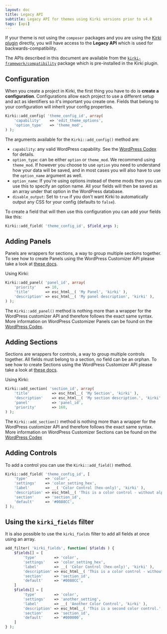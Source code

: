 ```yaml
---
layout: doc
title: Legacy API
subtitle: Legacy API for themes using Kirki versions prior to v4.0
tags: [api]
---
```


If your theme is not using the `composer` packages and you are using the [Kirki plugin](https://wordpress.org/plugins/kirki) directly, you will have access to the **Legacy API** which is used for backwards-compatibility.

The APIs described in this document are available from the [`kirki-framework/compatibility`](https://github.com/kirki-framework/compatibility) package which is pre-installed in the Kirki plugin.

## Configuration

When you create a project in Kirki, the first thing you have to do is **create a configuration**. Configurations allow each project to use a different setup and act as identifiers so it's important you create one. Fields that belong to your configuration will inherit your config properties.

```php
Kirki::add_config( 'theme_config_id', array(
	'capability'    => 'edit_theme_options',
	'option_type'   => 'theme_mod',
) );
```

The arguments available for the `Kirki::add_config()` method are:

* `capability`: any valid WordPress capability. See the [WordPress Codex](https://codex.wordpress.org/Roles_and_Capabilities) for details.
* `option_type`: can be either `option` or `theme_mod`. We recommend using `theme_mod`. If however you choose to use `option` you need to understand how your data will be saved, and in most cases you will also have to use the `option_name` argument as well.
* `option_name`: If you're using options instead of theme mods then you can use this to specify an option name. All your fields will then be saved as an array under that option in the WordPress database.
* `disable_output`: Set to `true` if you don't want Kirki to automatically output any CSS for your config (defaults to `false`).

To create a field that will then use this configuration you can add your fields like this:
```php
Kirki::add_field( 'theme_config_id', $field_args );
```

## Adding Panels

Panels are wrappers for sections, a way to group multiple sections together. To see how to create Panels using the WordPress Customizer API please take a look at [these docs](https://developer.wordpress.org/themes/advanced-topics/customizer-api/#panels).

Using Kirki:
```php
Kirki::add_panel( 'panel_id', array(
    'priority'    => 10,
    'title'       => esc_html__( 'My Panel', 'kirki' ),
    'description' => esc_html__( 'My panel description', 'kirki' ),
) );
```

The `Kirki::add_panel()` method is nothing more than a wrapper for the WordPress customizer API and therefore follows the exact same syntax. More information on WordPress Customizer Panels can be found on the [WordPress Codex](https://developer.wordpress.org/themes/advanced-topics/customizer-api/#panels).


## Adding Sections

Sections are wrappers for controls, a way to group multiple controls together. All fields must belong to a section, no field can be an orphan. To see how to create Sections using the WordPress Customizer API please take a look at [these docs](https://developer.wordpress.org/themes/advanced-topics/customizer-api/#sections).

Using Kirki:
```php
Kirki::add_section( 'section_id', array(
    'title'          => esc_html__( 'My Section', 'kirki' ),
    'description'    => esc_html__( 'My section description.', 'kirki' ),
    'panel'          => 'panel_id',
    'priority'       => 160,
) );
```

The `Kirki::add_section()` method is nothing more than a wrapper for the WordPress customizer API and therefore follows the exact same syntax. More information on WordPress Customizer Sections can be found on the [WordPress Codex](https://developer.wordpress.org/themes/advanced-topics/customizer-api/#sections)


## Adding Controls

To add a control you can use the `Kirki::add_field()` method.

```php
Kirki::add_field( 'theme_config_id', [
	'type'        => 'color',
	'settings'    => 'color_setting_hex',
	'label'       => __( 'Color Control (hex-only)', 'kirki' ),
	'description' => esc_html__( 'This is a color control - without alpha channel.', 'kirki' ),
	'section'     => 'section_id',
	'default'     => '#0088CC',
] );
```

## Using the `kirki_fields` filter

It is also possible to use the `kirki_fields` filter to add all fields at once using an array.

```php
add_filter( 'kirki_fields', function( $fields ) {
    $fields[] = [
        'type'        => 'color',
        'settings'    => 'color_setting_hex',
        'label'       => __( 'Color Control (hex-only)', 'kirki' ),
        'description' => esc_html__( 'This is a color control - without alpha channel.', 'kirki' ),
        'section'     => 'section_id',
        'default'     => '#0088CC',
    ]
    $fields[] = [
        'type'        => 'color',
        'settings'    => 'another_setting',
        'label'       => __( 'Another Color Control', 'kirki' ),
        'description' => esc_html__( 'This is a second color control.', 'kirki' ),
        'section'     => 'section_id',
        'default'     => '#000000',
    ]
} );
```
